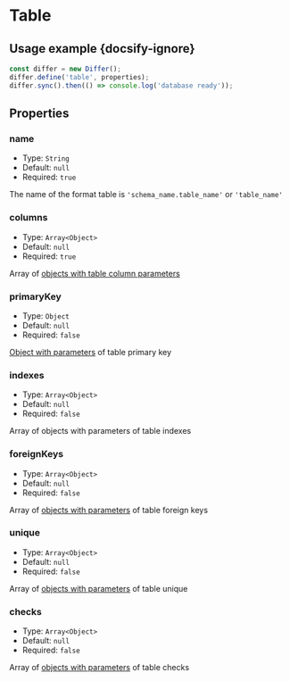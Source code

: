 # Table

## Usage example {docsify-ignore}

```javascript
const differ = new Differ();
differ.define('table', properties);
differ.sync().then(() => console.log('database ready'));
```

## Properties

### name

- Type: `String`
- Default: `null`
- Required: `true`

The name of the format table is `'schema_name.table_name'` or `'table_name'`

### columns

- Type: `Array<Object>`
- Default: `null`
- Required: `true`

Array of [objects with table column parameters](columns.md)

### primaryKey

- Type: `Object`
- Default: `null`
- Required: `false`

[Object with parameters](primaryKey.md) of table primary key

### indexes

- Type: `Array<Object>`
- Default: `null`
- Required: `false`

Array of objects with parameters of table indexes

### foreignKeys

- Type: `Array<Object>`
- Default: `null`
- Required: `false`

Array of [objects with parameters](foreign-key.md) of table foreign keys

### unique

- Type: `Array<Object>`
- Default: `null`
- Required: `false`

Array of [objects with parameters](unique.md) of table unique

### checks

- Type: `Array<Object>`
- Default: `null`
- Required: `false`

Array of [objects with parameters](check.md) of table checks
